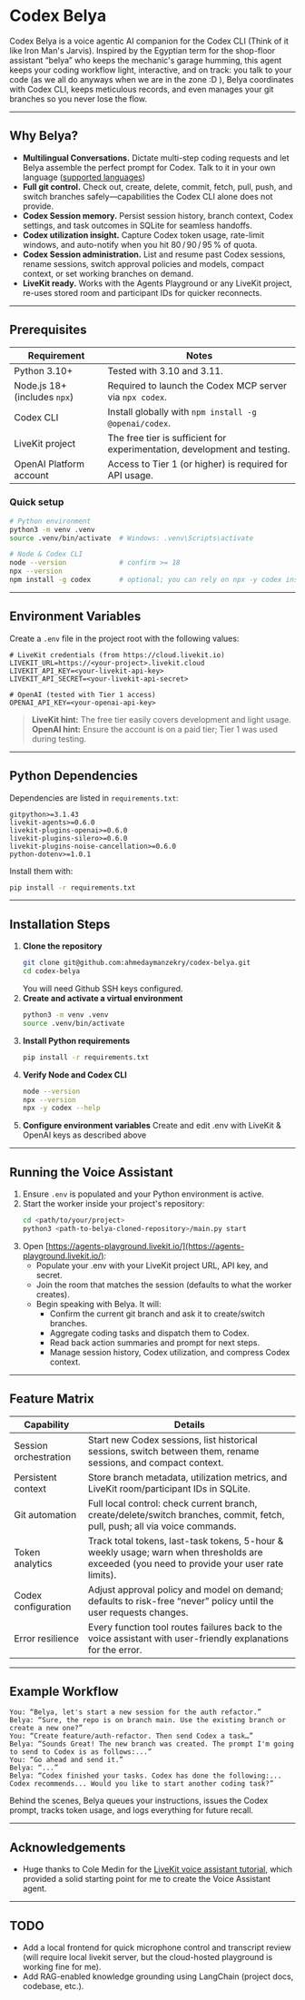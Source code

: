 # Codex Belya

Codex Belya is a voice agentic AI companion for the Codex CLI (Think of it like Iron Man's Jarvis). Inspired by the Egyptian term for the shop-floor assistant “belya” who keeps the mechanic's garage humming, this agent keeps your coding workflow light, interactive, and on track: you talk to your code (as we all do anyways when we are in the zone :D ), Belya coordinates with Codex CLI, keeps meticulous records, and even manages your git branches so you never lose the flow.

---

## Why Belya?

- **Multilingual Conversations.** Dictate multi-step coding requests and let Belya assemble the perfect prompt for Codex. Talk to it in your own language ([supported languages](https://platform.openai.com/docs/guides/speech-to-text/supported-languages#supported-languages))
- **Full git control.** Check out, create, delete, commit, fetch, pull, push, and switch branches safely—capabilities the Codex CLI alone does not provide.
- **Codex Session memory.** Persist session history, branch context, Codex settings, and task outcomes in SQLite for seamless handoffs.
- **Codex utilization insight.** Capture Codex token usage, rate-limit windows, and auto-notify when you hit 80 / 90 / 95 % of quota.
- **Codex Session administration.** List and resume past Codex sessions, rename sessions, switch approval policies and models, compact context, or set working branches on demand.
- **LiveKit ready.** Works with the Agents Playground or any LiveKit project, re-uses stored room and participant IDs for quicker reconnects.

---

## Prerequisites

| Requirement | Notes |
| --- | --- |
| Python 3.10+ | Tested with 3.10 and 3.11. |
| Node.js 18+ (includes `npx`) | Required to launch the Codex MCP server via `npx codex`. |
| Codex CLI | Install globally with `npm install -g @openai/codex`. |
| LiveKit project | The free tier is sufficient for experimentation, development and testing. |
| OpenAI Platform account | Access to Tier 1 (or higher) is required for API usage. |

### Quick setup

```bash
# Python environment
python3 -m venv .venv
source .venv/bin/activate  # Windows: .venv\Scripts\activate

# Node & Codex CLI
node --version             # confirm >= 18
npx --version
npm install -g codex       # optional; you can rely on npx -y codex instead
```

---

## Environment Variables

Create a `.env` file in the project root with the following values:

```
# LiveKit credentials (from https://cloud.livekit.io)
LIVEKIT_URL=https://<your-project>.livekit.cloud
LIVEKIT_API_KEY=<your-livekit-api-key>
LIVEKIT_API_SECRET=<your-livekit-api-secret>

# OpenAI (tested with Tier 1 access)
OPENAI_API_KEY=<your-openai-api-key>
```

> **LiveKit hint:** The free tier easily covers development and light usage.  
> **OpenAI hint:** Ensure the account is on a paid tier; Tier 1 was used during testing.

---

## Python Dependencies

Dependencies are listed in `requirements.txt`:

```
gitpython>=3.1.43
livekit-agents>=0.6.0
livekit-plugins-openai>=0.6.0
livekit-plugins-silero>=0.6.0
livekit-plugins-noise-cancellation>=0.6.0
python-dotenv>=1.0.1
```

Install them with:

```bash
pip install -r requirements.txt
```

---

## Installation Steps

1. **Clone the repository**
   ```bash
   git clone git@github.com:ahmedaymanzekry/codex-belya.git
   cd codex-belya
   ```
   You will need Github SSH keys configured.
2. **Create and activate a virtual environment**
   ```bash
   python3 -m venv .venv
   source .venv/bin/activate
   ```
3. **Install Python requirements**
   ```bash
   pip install -r requirements.txt
   ```
4. **Verify Node and Codex CLI**
   ```bash
   node --version
   npx --version
   npx -y codex --help
   ```
5. **Configure environment variables**
   Create and edit .env with LiveKit & OpenAI keys as described above
   
---

## Running the Voice Assistant

1. Ensure `.env` is populated and your Python environment is active.
2. Start the worker inside your project's repository:
   ```bash
   cd <path/to/your/project>
   python3 <path-to-belya-cloned-repository>/main.py start
   ```
3. Open [https://agents-playground.livekit.io/](https://agents-playground.livekit.io/):
   - Populate your .env with your LiveKit project URL, API key, and secret.
   - Join the room that matches the session (defaults to what the worker creates).
   - Begin speaking with Belya. It will:
     - Confirm the current git branch and ask it to create/switch branches.
     - Aggregate coding tasks and dispatch them to Codex.
     - Read back action summaries and prompt for next steps.
     - Manage session history, Codex utilization, and compress Codex context.

---

## Feature Matrix

| Capability | Details |
| --- | --- |
| Session orchestration | Start new Codex sessions, list historical sessions, switch between them, rename sessions, and compact context. |
| Persistent context | Store branch metadata, utilization metrics, and LiveKit room/participant IDs in SQLite. |
| Git automation | Full local control: check current branch, create/delete/switch branches, commit, fetch, pull, push; all via voice commands. |
| Token analytics | Track total tokens, last-task tokens, 5-hour & weekly usage; warn when thresholds are exceeded (you need to provide your user rate limits). |
| Codex configuration | Adjust approval policy and model on demand; defaults to risk-free “never” policy until the user requests changes. |
| Error resilience | Every function tool routes failures back to the voice assistant with user-friendly explanations for the error. |

---

## Example Workflow

```text
You: “Belya, let's start a new session for the auth refactor.”
Belya: “Sure, the repo is on branch main. Use the existing branch or create a new one?”
You: “Create feature/auth-refactor. Then send Codex a task…”
Belya: “Sounds Great! The new branch was created. The prompt I'm going to send to Codex is as follows:...”
You: “Go ahead and send it.”
Belya: “...”
Belya: “Codex finished your tasks. Codex has done the following:... Codex recommends... Would you like to start another coding task?”
```

Behind the scenes, Belya queues your instructions, issues the Codex prompt, tracks token usage, and logs everything for future recall.

---

## Acknowledgements

- Huge thanks to Cole Medin for the [LiveKit voice assistant tutorial](https://www.youtube.com/watch?v=TXVyxJdlzQs), which provided a solid starting point for me to create the Voice Assistant agent.

---

## TODO

- Add a local frontend for quick microphone control and transcript review (will require local livekit server, but the cloud-hosted playground is working fine for me).
- Add RAG-enabled knowledge grounding using LangChain (project docs, codebase, etc.).
